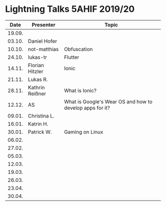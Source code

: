 # Lightning Talks 5AHIF 2019/20

|  Date  |    Presenter    |      Topic      |
| ------ | --------------- | --------------- |
| 19.09. |                 |                 |
| 03.10. |  Daniel Hofer   |                 |
| 10.10. | not-matthias    | Obfuscation     |
| 24.10. | lukas-tr        | Flutter         |
| 14.11. | Florian Hitzler | Ionic           |
| 21.11. | Lukas R.        |                 |
| 28.11. | Kathrin Reißner | What is Ionic? |
| 12.12. |  AS             |  What is Google's Wear OS and how to develop apps for it?|
| 09.01. | Christina L.    |                 |
| 16.01. | Katrin H.       |                 |
| 30.01. | Patrick W.      | Gaming on Linux |
| 06.02. |                 |                 |
| 27.02. |                 |                 |
| 05.03. |                 |                 |
| 12.03. |                 |                 |
| 19.03. |                 |                 |
| 26.03. |                 |                 |
| 23.04. |                 |                 |
| 30.04. |                 |                 |
